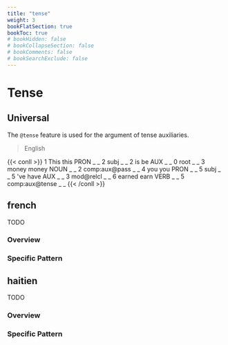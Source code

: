 ```yaml
---
title: "tense"
weight: 3
bookFlatSection: true
bookToc: true
# bookHidden: false
# bookCollapseSection: false
# bookComments: false
# bookSearchExclude: false
---
```

# Tense

## Universal

The `@tense` feature is used for the argument of tense auxiliaries.

<!-- tabs:start -->
> English

{{< conll >}}
1	This	this	PRON	_	_	2	subj	_	_
2	is	be	AUX	_	_	0	root	_	_
3	money	money	NOUN	_	_	2	comp:aux@pass	_	_
4	you	you	PRON	_	_	5	subj	_	_
5	've	have	AUX	_	_	3	mod@relcl	_	_
6	earned	earn	VERB	_	_	5	comp:aux@tense	_	_
{{< /conll >}}
<!-- tabs:end -->








## french

TODO
### Overview

### Specific Pattern




## haitien

TODO
### Overview

### Specific Pattern


